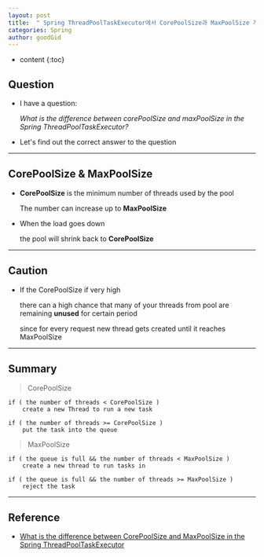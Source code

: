 ```yaml
---
layout: post
title:  " Spring ThreadPoolTaskExecutor에서 CorePoolSize과 MaxPoolSize 개념 알아보기 "
categories: Spring
author: goodGid
---
```

* content
{:toc}

## Question

* I have a question:
 
  *What is the difference between corePoolSize and maxPoolSize in the Spring ThreadPoolTaskExecutor?*

* Let's find out the correct answer to the question

---

## CorePoolSize & MaxPoolSize

* **CorePoolSize** is the minimum number of threads used by the pool

  The number can increase up to **MaxPoolSize**
  
* When the load goes down 

  the pool will shrink back to **CorePoolSize**

---

## Caution

* If the CorePoolSize if very high 

  there can a high chance that many of your threads from pool are remaining **unused** for certain period
  
  since for every request new thread gets created until it reaches MaxPoolSize



---

## Summary

> CorePoolSize

``` 
if ( the number of threads < CorePoolSize )
    create a new Thread to run a new task

if ( the number of threads >= CorePoolSize )
    put the task into the queue
```

> MaxPoolSize

```
if ( the queue is full && the number of threads < MaxPoolSize )
    create a new thread to run tasks in

if ( the queue is full && the number of threads >= MaxPoolSize )
    reject the task
```

---

## Reference

* [What is the difference between CorePoolSize and MaxPoolSize in the Spring ThreadPoolTaskExecutor](https://stackoverflow.com/questions/1878806/what-is-the-difference-between-CorePoolSize-and-MaxPoolSize-in-the-spring-thread)